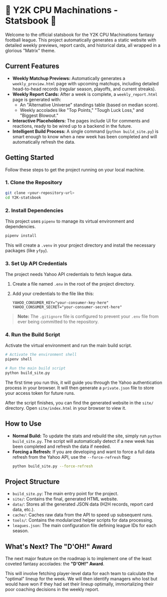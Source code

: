 # 🏈 Y2K CPU Machinations - Statsbook 🏈

Welcome to the official statsbook for the Y2K CPU Machinations fantasy football league. This project automatically generates a static website with detailed weekly previews, report cards, and historical data, all wrapped in a glorious "Matrix" theme.

## Current Features

*   **Weekly Matchup Previews:** Automatically generates a `weekly_preview.html` page with upcoming matchups, including detailed head-to-head records (regular season, playoffs, and current streaks).
*   **Weekly Report Cards:** After a week is complete, a `weekly_report.html` page is generated with:
    *   An "Alternative Universe" standings table (based on median score).
    *   Weekly accolades like "Top Points," "Tough Luck Loss," and "Biggest Blowout."
*   **Interactive Placeholders:** The pages include UI for comments and reactions, ready to be wired up to a backend in the future.
*   **Intelligent Build Process:** A single command (`python build_site.py`) is smart enough to know when a new week has been completed and will automatically refresh the data.

## Getting Started

Follow these steps to get the project running on your local machine.

### 1. Clone the Repository

```bash
git clone <your-repository-url>
cd Y2K-statsbook
```

### 2. Install Dependencies

This project uses `pipenv` to manage its virtual environment and dependencies.

```bash
pipenv install
```

This will create a `.venv` in your project directory and install the necessary packages (like `yfpy`).

### 3. Set Up API Credentials

The project needs Yahoo API credentials to fetch league data.

1.  Create a file named `.env` in the root of the project directory.
2.  Add your credentials to the file like this:

    ```
    YAHOO_CONSUMER_KEY="your-consumer-key-here"
    YAHOO_CONSUMER_SECRET="your-consumer-secret-here"
    ```

> **Note:** The `.gitignore` file is configured to prevent your `.env` file from ever being committed to the repository.

### 4. Run the Build Script

Activate the virtual environment and run the main build script.

```bash
# Activate the environment shell
pipenv shell

# Run the main build script
python build_site.py
```

The first time you run this, it will guide you through the Yahoo authentication process in your browser. It will then generate a `private.json` file to store your access token for future runs.

After the script finishes, you can find the generated website in the `site/` directory. Open `site/index.html` in your browser to view it.

## How to Use

*   **Normal Build:** To update the stats and rebuild the site, simply run `python build_site.py`. The script will automatically detect if a new week has been completed and refresh the data if needed.
*   **Forcing a Refresh:** If you are developing and want to force a full data refresh from the Yahoo API, use the `--force-refresh` flag:
    ```bash
    python build_site.py --force-refresh
    ```

## Project Structure

*   `build_site.py`: The main entry point for the project.
*   `site/`: Contains the final, generated HTML website.
*   `data/`: Stores all the generated JSON data (H2H records, report card data, etc.).
*   `cache/`: Caches raw data from the API to speed up subsequent runs.
*   `tools/`: Contains the modularized helper scripts for data processing.
*   `leagues.json`: The main configuration file defining league IDs for each season.

## What's Next? The "D'OH!" Award

The next major feature on the roadmap is to implement one of the least coveted fantasy accolades: the **"D'OH!" Award**.

This will involve fetching player-level data for each team to calculate the "optimal" lineup for the week. We will then identify managers who lost but would have won if they had set their lineup optimally, immortalizing their poor coaching decisions in the weekly report.